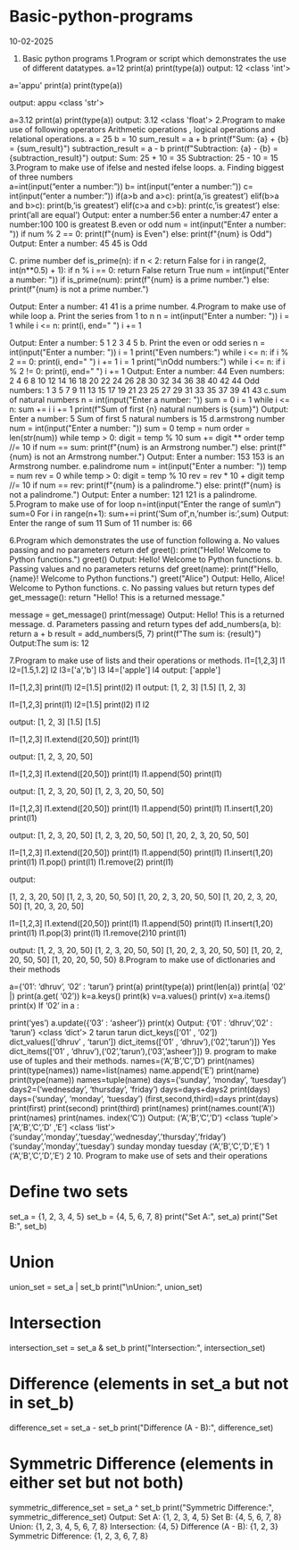 # Basic-python-programs
10-02-2025
1. Basic python programs 
1.Program or script which demonstrates the use of different datatypes.
a=12
print(a)
print(type(a))
output:
12
<class 'int'>
 
a='appu'
print(a)
print(type(a))
 
output:
appu
<class 'str'>
 
a=3.12
print(a)
print(type(a))
output:
3.12
<class 'float'>
2.Program to make use of following operators
Arithmetic operations , logical operations and relational operations.
  a = 25
 b = 10
 sum_result = a + b
print(f"Sum: {a} + {b} = {sum_result}")
subtraction_result = a - b
print(f"Subtraction: {a} - {b} = {subtraction_result}")
 output:
Sum: 25 + 10 = 35
Subtraction: 25 - 10 = 15
3.Program to make use of ifelse and nested ifelse loops.
a. Finding biggest of three numbers  
 a=int(input(“enter a number:”))
b= int(input(“enter a number:”))
c= int(input(“enter a number:”))
if(a>b and a>c):
print(a,’is greatest’)
elif(b>a and b>c):
print(b,’is greatest’)
elif(c>a and c>b):
print(c,’is greatest’)
else:
print(’all are equal’)
Output:
enter a number:56
enter a number:47
enter a number:100
100 is greatest
B.even or odd 
num = int(input("Enter a number: "))
if num % 2 == 0:
    print(f"{num} is Even")
else:
    print(f"{num} is Odd")
Output:
Enter a number: 45
45 is Odd

C. prime number 
def is_prime(n):
    if n < 2:
        return False
    for i in range(2, int(n**0.5) + 1):
        if n % i == 0:
            return False
    return True
num = int(input("Enter a number: "))
if is_prime(num):
    print(f"{num} is a prime number.")
else:
    print(f"{num} is not a prime number.")

Output:
Enter a number: 41
41 is a prime number.
4.Program to make use of while loop
a. Print the series from 1 to n
n = int(input("Enter a number: "))
i = 1
while i <= n:
    print(i, end=" ")
    i += 1

Output:
Enter a number: 5
1 2 3 4 5
b. Print the even or odd series
n = int(input("Enter a number: "))
i = 1
print("Even numbers:")
while i <= n:
    if i % 2 == 0:
        print(i, end=" ")
    i += 1
i = 1
print("\nOdd numbers:")
while i <= n:
    if i % 2 != 0:
        print(i, end=" ")
    i += 1
Output:
Enter a number: 44
Even numbers:
2 4 6 8 10 12 14 16 18 20 22 24 26 28 30 32 34 36 38 40 42 44 
Odd numbers:
1 3 5 7 9 11 13 15 17 19 21 23 25 27 29 31 33 35 37 39 41 43
c.sum of natural numbers 
n = int(input("Enter a number: "))
sum = 0
i = 1
while i <= n:
    sum += i
    i += 1
print(f"Sum of first {n} natural numbers is {sum}")
Output:
Enter a number: 5
Sum of first 5 natural numbers is 15
d.armstrong number 
num = int(input("Enter a number: "))
sum = 0
temp = num
order = len(str(num))
while temp > 0:
    digit = temp % 10
    sum += digit ** order
    temp //= 10
if num == sum:
    print(f"{num} is an Armstrong number.")
else:
    print(f"{num} is not an Armstrong number.")
Output:
Enter a number: 153
153 is an Armstrong number.
e.palindrome 
num = int(input("Enter a number: "))
temp = num
rev = 0
while temp > 0:
    digit = temp % 10
    rev = rev * 10 + digit
    temp //= 10
if num == rev:
    print(f"{num} is a palindrome.")
else:
    print(f"{num} is not a palindrome.")
Output:
Enter a number: 121
121 is a palindrome.
5.Program to make use of for loop
n=int(input(“Enter the range of sum\n”)
sum=0
For i in range(n+1):
sum+=i
print(‘Sum of’,n,’number is:’,sum)
Output:
Enter the range of sum
11
Sum of 11 number is: 66

6.Program which demonstrates the use of function following
      a. 	No values passing and no parameters return
def greet():
    print("Hello! Welcome to Python functions.")
greet()
Output:
Hello! Welcome to Python functions.
  b. Passing values and no parameters returns
def greet(name):
    print(f"Hello, {name}! Welcome to Python functions.")
greet("Alice")
Output:
Hello, Alice! Welcome to Python functions.
  c.  No passing values but return types
def get_message():
    return "Hello! This is a returned message."

message = get_message()
print(message)
Output:
Hello! This is a returned message.
 d. Parameters passing and return types
def add_numbers(a, b):
    return a + b
result = add_numbers(5, 7)
print(f"The sum is: {result}")
Output:The sum is: 12





7.Program to make use of lists and their operations or methods.
l1=[1,2,3]
l1
l2=[1.5,1.2]
l2
l3=['a','b']
l3
l4=['apple']
l4
output:
['apple']
 
 
l1=[1,2,3]
print(l1)
l2=[1.5]
print(l2)
l1
output:
[1, 2, 3]
[1.5]
[1, 2, 3]
 
 
l1=[1,2,3]
print(l1)
l2=[1.5]
print(l2)
l1
l2
 
output:
[1, 2, 3]
[1.5]
[1.5]
 
 
 
l1=[1,2,3]
l1.extend([20,50])
print(l1)
 
output:
[1, 2, 3, 20, 50]
 
 
 
 
l1=[1,2,3]
l1.extend([20,50])
print(l1)
l1.append(50)
print(l1)
 
output:
[1, 2, 3, 20, 50]
[1, 2, 3, 20, 50, 50]
 
 
l1=[1,2,3]
l1.extend([20,50])
print(l1)
l1.append(50)
print(l1)
l1.insert(1,20)
print(l1)
 
output:
[1, 2, 3, 20, 50]
[1, 2, 3, 20, 50, 50]
[1, 20, 2, 3, 20, 50, 50]
 
 
l1=[1,2,3]
l1.extend([20,50])
print(l1)
l1.append(50)
print(l1)
l1.insert(1,20)
print(l1)
l1.pop()
print(l1)
l1.remove(2)
print(l1)
 
output:
 
[1, 2, 3, 20, 50]
[1, 2, 3, 20, 50, 50]
[1, 20, 2, 3, 20, 50, 50]
[1, 20, 2, 3, 20, 50]
[1, 20, 3, 20, 50]
 
 
 
l1=[1,2,3]
l1.extend([20,50])
print(l1)
l1.append(50)
print(l1)
l1.insert(1,20)
print(l1)
l1.pop(3)
print(l1)
l1.remove(2)10
print(l1)
 
output:
[1, 2, 3, 20, 50]
[1, 2, 3, 20, 50, 50]
[1, 20, 2, 3, 20, 50, 50]
[1, 20, 2, 20, 50, 50]
[1, 20, 20, 50, 50}
8.Program to make use of dictIonaries and their methods

 a={‘01’: ‘dhruv’, ‘02’ : ‘tarun’}
print(a)
print(type(a))
print(len(a))
print(a| ‘02’ |)
print(a.get( ‘02’))
k=a.keys()
print(k)
v=a.values()
print(v)
x=a.items()
print(x)
If ‘02’ in a :

 print(‘yes’)
a.update({‘03’ : ‘asheer’})
print(x)
Output:
{‘01’ : ‘dhruv’,’02’ : ‘tarun’}
<class ‘dict’>
2
tarun
tarun
dict_keys([‘01’ , ‘02’])
dict_values([‘dhruv’ , ‘tarun’])
dict_items([‘01’ , ‘dhruv’),(‘02’,’tarun’)])
Yes
dict_items([‘01’ , ‘dhruv’),(‘02’,’tarun’),(‘03’,’asheer’)])
9. program to make use of tuples and their methods.
names=(‘A’,’B’,’C’,’D’)
print(names)
print(type(names))
name=list(names)
name.append(‘E’)
print(name)
print(type(name))
names=tuple(name)
days=(‘sunday’, ‘monday’, ‘tuesday’)
days2=(‘wednesday’, ‘thursday’, ‘friday’)
days=days+days2
print(days)
days=(‘sunday’, ‘monday’, ‘tuesday’)
(first,second,third)=days
print(days)
print(first)
print(second)
print(third)
print(names)
print(names.count(‘A’))
print(names)
print(names. index(‘C’))
Output:
(‘A’,’B’,’C’,’D’)
<class ‘tuple’>
[‘A’,’B’,’C’,’D’ ,’E’]
<class ‘list’>
(‘sunday’,’monday’,’tuesday’,’wednesday’,’thursday’,’friday’)
(‘sunday’,’monday’,’tuesday’)
sunday
monday
tuesday
(‘A’,’B’,’C’,’D’,’E’)
1
(‘A’,’B’,’C’,’D’,’E’)
2
10.  Program to make use of sets and their operations
# Define two sets
set_a = {1, 2, 3, 4, 5}
set_b = {4, 5, 6, 7, 8}
print("Set A:", set_a)
print("Set B:", set_b)
# Union
union_set = set_a | set_b
print("\nUnion:", union_set)
# Intersection
intersection_set = set_a & set_b
print("Intersection:", intersection_set)
# Difference (elements in set_a but not in set_b)
difference_set = set_a - set_b
print("Difference (A - B):", difference_set)
# Symmetric Difference (elements in either set but not both)
symmetric_difference_set = set_a ^ set_b
print("Symmetric Difference:", symmetric_difference_set)
Output:
Set A: {1, 2, 3, 4, 5}
Set B: {4, 5, 6, 7, 8}
Union: {1, 2, 3, 4, 5, 6, 7, 8}
Intersection: {4, 5}
Difference (A - B): {1, 2, 3}
Symmetric Difference: {1, 2, 3, 6, 7, 8}




